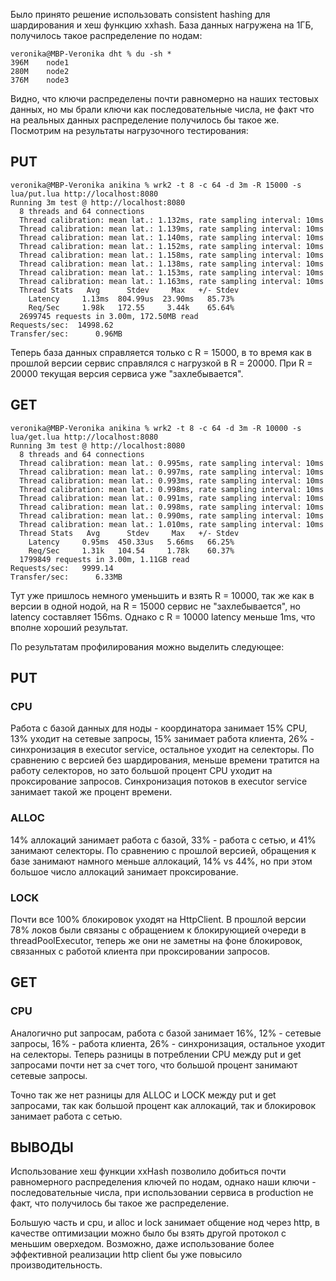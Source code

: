 Было принято решение использовать consistent hashing для шардирования и хеш функцию xxhash. 
База данных нагружена на 1ГБ, получилось такое распределение по нодам:

```
veronika@MBP-Veronika dht % du -sh *
396M	node1
280M	node2
376M	node3
```
Видно, что ключи распределены почти равномерно на наших тестовых данных, но мы брали ключи как последовательные числа,
не факт что на реальных данных распределение получилось бы такое же.
Посмотрим на результаты нагрузочного тестирования:

## PUT

```
veronika@MBP-Veronika anikina % wrk2 -t 8 -c 64 -d 3m -R 15000 -s lua/put.lua http://localhost:8080
Running 3m test @ http://localhost:8080
  8 threads and 64 connections
  Thread calibration: mean lat.: 1.132ms, rate sampling interval: 10ms
  Thread calibration: mean lat.: 1.139ms, rate sampling interval: 10ms
  Thread calibration: mean lat.: 1.140ms, rate sampling interval: 10ms
  Thread calibration: mean lat.: 1.152ms, rate sampling interval: 10ms
  Thread calibration: mean lat.: 1.158ms, rate sampling interval: 10ms
  Thread calibration: mean lat.: 1.138ms, rate sampling interval: 10ms
  Thread calibration: mean lat.: 1.153ms, rate sampling interval: 10ms
  Thread calibration: mean lat.: 1.163ms, rate sampling interval: 10ms
  Thread Stats   Avg      Stdev     Max   +/- Stdev
    Latency     1.13ms  804.99us  23.90ms   85.73%
    Req/Sec     1.98k   172.55     3.44k    65.64%
  2699745 requests in 3.00m, 172.50MB read
Requests/sec:  14998.62
Transfer/sec:      0.96MB
```

Теперь база данных справляется только с R = 15000, 
в то время как в прошлой версии сервис справлялся с нагрузкой в R = 20000.
При R = 20000 текущая версия сервиса уже "захлебывается".

## GET

```
veronika@MBP-Veronika anikina % wrk2 -t 8 -c 64 -d 3m -R 10000 -s lua/get.lua http://localhost:8080
Running 3m test @ http://localhost:8080
  8 threads and 64 connections
  Thread calibration: mean lat.: 0.995ms, rate sampling interval: 10ms
  Thread calibration: mean lat.: 0.997ms, rate sampling interval: 10ms
  Thread calibration: mean lat.: 0.993ms, rate sampling interval: 10ms
  Thread calibration: mean lat.: 0.998ms, rate sampling interval: 10ms
  Thread calibration: mean lat.: 0.991ms, rate sampling interval: 10ms
  Thread calibration: mean lat.: 0.998ms, rate sampling interval: 10ms
  Thread calibration: mean lat.: 0.990ms, rate sampling interval: 10ms
  Thread calibration: mean lat.: 1.010ms, rate sampling interval: 10ms
  Thread Stats   Avg      Stdev     Max   +/- Stdev
    Latency     0.95ms  450.33us   5.66ms   66.25%
    Req/Sec     1.31k   104.54     1.78k    60.37%
  1799849 requests in 3.00m, 1.11GB read
Requests/sec:   9999.14
Transfer/sec:      6.33MB
```

Тут уже пришлось немного уменьшить и взять R = 10000, так же как в версии в одной нодой, на R = 15000 сервис не
"захлебывается", но latency составляет 156ms. 
Однако с R = 10000 latency меньше 1ms, что вполне хороший результат.

По результатам профилирования можно выделить следующее:

## PUT

### CPU
Работа с базой данных для ноды - координатора занимает 15% CPU, 13% уходит на сетевые запросы, 15% занимает 
работа клиента, 26% - синхронизация в executor service, остальное уходит на селекторы. 
По сравнению с версией без шардирования, меньше времени тратится 
на работу селекторов, но зато большой процент CPU уходит на проксирование запросов. Синхронизация потоков 
в executor service занимает такой же процент времени.

### ALLOC
14% аллокаций занимает работа с базой, 33% - работа с сетью, и 41% занимают селекторы.
По сравнению с прошлой версией, обращения к базе занимают намного меньше аллокаций, 14% vs 44%, но при этом большое 
число аллокаций занимает проксирование.

### LOCK
Почти все 100% блокировок уходят на HttpClient. 
В прошлой версии 78% локов были связаны с обращением к блокирующией очереди в threadPoolExecutor, теперь же они не 
заметны на фоне блокировок, связанных с работой клиента при проксировании запросов.

## GET

### CPU
Аналогично put запросам, работа с базой занимает 16%, 12% - сетевые запросы, 16% - работа клиента, 26% - синхронизация, 
остальное уходит на селекторы. Теперь разницы в потреблении CPU между put и get запросами почти нет за 
счет того, что большой процент занимают сетевые запросы.

Точно так же нет разницы для ALLOC и LOCK между put и get запросами, так как большой процент как аллокаций, так и 
блокировок занимает работа с сетью.

## ВЫВОДЫ

Использование хеш функции xxHash позволило добиться почти равномерного распределения ключей по нодам, 
однако наши ключи - последовательные числа, при использовании сервиса в production не факт, 
что получилось бы такое же распределение.

Большую часть и cpu, и alloc и lock занимает общение нод через http, в качестве оптимизации можно было бы взять
другой протокол с меньшим оверхедом. Возможно, даже использование более эффективной реализации http client бы
уже повысило производительность.
